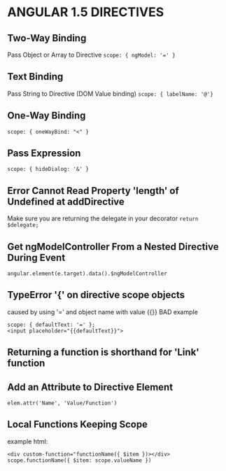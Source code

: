 # ANGULAR 1.5 DIRECTIVES

## Two-Way Binding
Pass Object or Array to Directive
`scope: { ngModel: '=' }`

## Text Binding
Pass String to Directive (DOM Value binding)
`scope: { labelName: '@'}`

## One-Way Binding
`scope: { oneWayBind: "<" }`

## Pass Expression
`scope: { hideDialog: '&' }`

## Error Cannot Read Property 'length' of Undefined at addDirective
Make sure you are returning the delegate in your decorator
`return $delegate;`

## Get ngModelController From a Nested Directive During Event
`angular.element(e.target).data().$ngModelController`

## TypeError '{' on directive scope objects
caused by using '=' and object name with value {{}}
BAD example
```
scope: { defaultText: '=' };
<input placeholder="{{defaultText}}">
```

## Returning a function is shorthand for 'Link' function

## Add an Attribute to Directive Element
`elem.attr('Name', 'Value/Function')`

## Local Functions Keeping Scope
example html:
```
<div custom-function="functionName({ $item })></div>
scope.functionName({ $item: scope.valueName })
```
